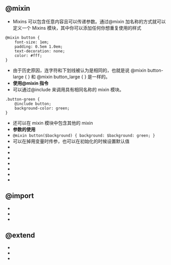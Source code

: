 <!--
 * @Author: your name
 * @Date: 2021-07-07 22:52:57
 * @LastEditTime: 2021-07-07 23:06:44
 * @LastEditors: Please set LastEditors
 * @Description: In User Settings Edit
 * @FilePath: \notes\study notes\css-study\sass-@.md
-->

## @mixin

-   Mixins 可以包含任意内容且可以传递参数。通过@mixin 加名称的方式就可以定义一个 Mixins 模块，其中你可以添加任何你想重复使用的样式

```
@mixin button {
    font-size: 1em;
    padding: 0.5em 1.0em;
    text-decoration: none;
    color: #fff;
}
```

-   由于历史原因，连字符和下划线被认为是相同的，也就是说 @mixin button-large { } 和 @mixin button_large { } 是一样的。
-   **使用@mixin 指令**
-   可以通过@include 来调用具有相同名称的 mixin 模块。

```
.button-green {
    @include button;
    background-color: green;
}
```

-   还可以在 mixin 模块中包含其他的 mixin
-   **参数的使用**
-   `@mixin button($background) { background: $background: green; }`
-   可以在掉用变量时传参，也可以在初始化的时候设置默认值
-
-
-
-
-
-
-

## @import

-
-
-

## @extend

-
-
-
